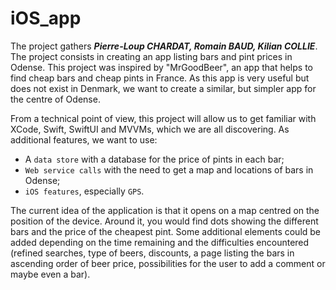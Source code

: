 # iOS_app


The project gathers ***Pierre-Loup CHARDAT, Romain BAUD, Kilian COLLIE***. 
The project consists in creating an app listing bars and pint prices in Odense. 
This project was inspired by "MrGoodBeer", an app that helps to find cheap bars and cheap pints in France. As this app is very useful but does not exist in Denmark, we want to create a similar, but simpler app for the centre of Odense.

From a technical point of view, this project will allow us to get familiar with XCode, Swift, SwiftUI and MVVMs, which we are all discovering. As additional features, we want to use:
- A `data store` with a database for the price of pints in each bar;
- `Web service calls` with the need to get a map and locations of bars in Odense;
- `iOS features`, especially `GPS`.

The current idea of the application is that it opens on a map centred on the position of the device. Around it, you would find dots showing the different bars and the price of the cheapest pint. Some additional elements could be added depending on the time remaining and the difficulties encountered (refined searches, type of beers, discounts, a page listing the bars in ascending order of beer price, possibilities for the user to add a comment or maybe even a bar).

